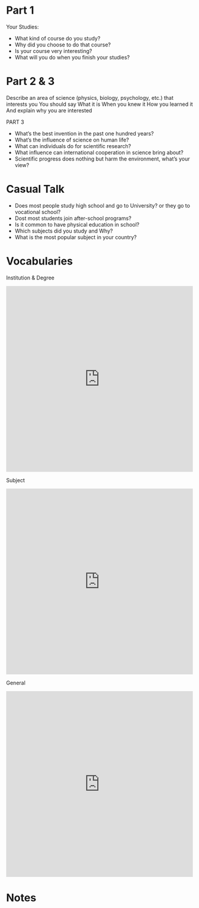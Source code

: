 Part 1
======

Your Studies:
- What kind of course do you study?
- Why did you choose to do that course?
- Is your course very interesting?
- What will you do when you finish your studies?

Part 2 & 3
===========

Describe an area of science (physics, biology, psychology, etc.) that interests you
You should say
What it is
When you knew it
How you learned it
And explain why you are interested

PART 3

- What’s the best invention in the past one hundred years?
- What’s the influence of science on human life?
- What can individuals do for scientific research?
- What influence can international cooperation in science bring about?
- Scientific progress does nothing but harm the environment, what’s your view?


Casual Talk
=========

- Does most people study high school and go to University? or they go to vocational school?
- Dost most students join after-school programs?
- Is it common to have physical education in school?
- Which subjects did you study and Why?
- What is the most popular subject in your country?



Vocabularies
========

Institution & Degree
<iframe src="https://quizlet.com/509704729/flashcards/embed?i=7u4xy&x=1jj1" height="500" width="100%" style="border:0"></iframe>


Subject
<iframe src="https://quizlet.com/491173683/flashcards/embed?i=7u4xy&x=1jj1" height="500" width="100%" style="border:0"></iframe>

General

<iframe src="https://quizlet.com/491185213/flashcards/embed?i=7u4xy&x=1jj1" height="500" width="100%" style="border:0"></iframe>


Notes
=====